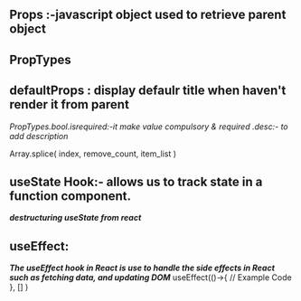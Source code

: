 ## Props :-javascript object used to retrieve parent object

## PropTypes
## defaultProps : display defaulr title when haven't render it from parent 
*PropTypes.bool.isrequired:-it make value compulsory & required*
*.desc:- to add description*

Array.splice( index, remove_count, item_list )

## useState Hook:- allows us to track state in a function component.
***destructuring useState from react***

## useEffect:
***The useEffect hook in React is use to handle the side effects in React such as fetching data, and updating DOM***
useEffect(()->{
    // Example Code
}, [] )